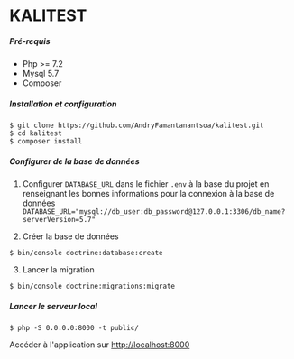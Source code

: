 KALITEST
=========
##### Pré-requis
- Php >= 7.2
- Mysql 5.7
- Composer

##### Installation et configuration
~~~ console
$ git clone https://github.com/AndryFamantanantsoa/kalitest.git
$ cd kalitest
$ composer install
~~~

##### Configurer de la base de données
1. Configurer `DATABASE_URL` dans le fichier `.env` à la base du projet en renseignant les bonnes informations pour la connexion à la base de données
`DATABASE_URL="mysql://db_user:db_password@127.0.0.1:3306/db_name?serverVersion=5.7"`

2. Créer la base de données
~~~ console
$ bin/console doctrine:database:create 
~~~
3. Lancer la migration
~~~ console
$ bin/console doctrine:migrations:migrate 
~~~
    
##### Lancer le serveur local
~~~ console
$ php -S 0.0.0.0:8000 -t public/ 
~~~
    
Accéder à l'application sur [http://localhost:8000](http://localhost:8000)
